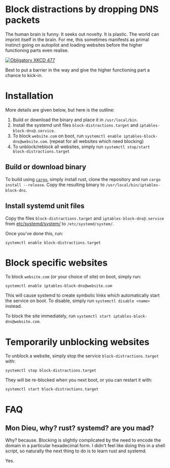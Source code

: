 # Block distractions by dropping DNS packets

The human brain is funny. It seeks out novelty. It is plastic. The world can
imprint itself in the brain. For me, this sometimes manifests as primal
instinct going on autopilot and loading websites before the higher functioning
parts even realise.

[![Obligatory XKCD 477](https://imgs.xkcd.com/comics/typewriter.png)](https://xkcd.com/477/)

Best to put a barrier in the way and give the higher functioning part a chance
to kick-in.

# Installation

More details are given below, but here is the outline:

1. Build or download the binary and place it in `/usr/local/bin`.
2. Install the systemd unit files `block-distractions.target` and `iptables-block-dns@.service`.
3. To block `website.com` on boot, run `systemctl enable iptables-block-dns@website.com`. (repeat for all websites which need blocking)
4. To unblock/reblock all websites, simply run `systemctl stop/start block-distractions.target`

## Build or download binary

To build using [`cargo`](http://doc.crates.io/), simply install rust, clone
the repository and run `cargo install --release`. Copy the resulting binary to
`/usr/local/bin/iptables-block-dns`.

## Install systemd unit files

Copy the files `block-distractions.target` and `iptables-block-dns@.service` from
[etc/systemd/system/](https://github.com/pwaller/iptables-block-dns/tree/master/etc/systemd/system) to `/etc/systemd/system/`.

Once you've done this, run:

```
systemctl enable block-distractions.target
```

# Block specific websites

To block `website.com` (or your choice of site) on boot, simply run:

```
systemctl enable iptables-block-dns@website.com
```

This will cause systemd to create symbolic links which automatically start the
service on boot. To disable, simply run `systemctl disable <name>` instead.

To block the site immediately, run `systemctl start iptables-block-dns@website.com`.

# Temporarily unblocking websites

To unblock a website, simply stop the service `block-distractions.target` with:

```
systemctl stop block-distractions.target
```

They will be re-blocked when you next boot, or you can restart it with:

```
systemctl start block-distractions.target
```

# FAQ

## Mon Dieu, why? rust? systemd? are you mad?

Why? because. Blocking is slightly complicated by the need to encode the domain
in a particular hexadecimal form. I didn't feel like doing this in a shell
script, so naturally the next thing to do is to learn rust and systemd.

Yes.
